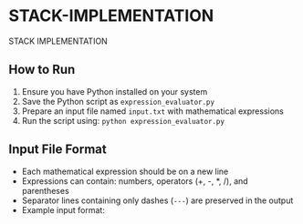 # STACK-IMPLEMENTATION
STACK IMPLEMENTATION
## How to Run
1. Ensure you have Python installed on your system
2. Save the Python script as `expression_evaluator.py`
3. Prepare an input file named `input.txt` with mathematical expressions
4. Run the script using: `python expression_evaluator.py`

## Input File Format
- Each mathematical expression should be on a new line
- Expressions can contain: numbers, operators (+, -, *, /), and parentheses
- Separator lines containing only dashes (`---`) are preserved in the output
- Example input format:
